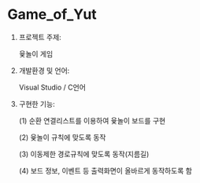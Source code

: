 # Game_of_Yut
1) 프로젝트 주제:
    
	윷놀이 게임
2) 개발환경 및 언어:

	Visual Studio / C언어
3) 구현한 기능:

	(1)  순환 연결리스트를 이용하여 윷놀이 보드를 구현
	
    (2)  윷놀이 규칙에 맞도록 동작

    (3)  이동제한 경로규칙에 맞도록 동작(지름길)
	
    (4)  보드 정보, 이벤트 등 출력화면이 올바르게 동작하도록 함
